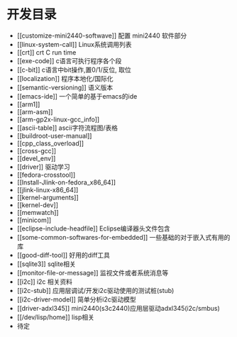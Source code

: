 # 开发目录


* [[customize-mini2440-softwave]] 配置 mini2440 软件部分 
* [[linux-system-call]] Linux系统调用列表
* [[crt]] crt C run time
* [[exe-code]] c语言可执行程序各个段
* [[c-bit]] c语言中bit操作,置0/1/反位, 取位
* [[localization]] 程序本地化/国际化
* [[semantic-versioning]] 语义版本
* [[emacs-ide]] 一个简单的基于emacs的ide
* [[arm1]]
* [[arm-asm]]
* [[arm-gp2x-linux-gcc_info]]
* [[ascii-table]] ascii字符流程图/表格
* [[buildroot-user-manual]]
* [[cpp_class_overload]]
* [[cross-gcc]]
* [[devel_env]]
* [[driver]] 驱动学习
* [[fedora-crosstool]]
* [[Install-Jlink-on-fedora_x86_64]]
* [[jlink-linux-x86_64]]
* [[kernel-arguments]]
* [[kernel-dev]]
* [[memwatch]]
* [[minicom]]
* [[eclipse-include-headfile]] Eclipse编译器头文件包含
* [[some-common-softwares-for-embedded]] 一些基础的对于嵌入式有用的库
* [[good-diff-tool]]  好用的diff工具
* [[sqlite3]] sqlite相关
* [[monitor-file-or-message]] 监视文件或者系统消息等
* [[i2c]] i2c 相关资料
* [[i2c-stub]] 应用层调试/开发i2c驱动使用的测试桩(stub)
* [[i2c-driver-model]] 简单分析i2c驱动模型
* [[driver-adxl345]] mini2440(s3c2440)应用层驱动adxl345(i2c/smbus)
* [[/dev/lisp/home]]  lisp相关
* 待定